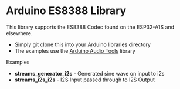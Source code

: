 # Arduino ES8388 Library

This library supports the ES8388 Codec found on the ESP32-A1S and elsewhere. 

- Simply git clone this into your Arduino libraries directory
- The examples use the [Arduino Audio Tools](https://pschatzmann.github.io/arduino-audio-tools/) library

Examples
- __streams_generator_i2s__ - Generated sine wave on input to i2s
- __streams_i2s_i2s__ - I2S Input passed through to I2S Output
